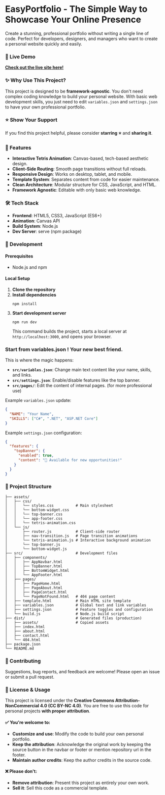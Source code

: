 # EasyPortfolio - The Simple Way to Showcase Your Online Presence

Create a stunning, professional portfolio without writing a single line of code. Perfect for developers, designers, and managers who want to create a personal website quickly and easily.


### 🚀 Live Demo
**[Check out the live site here!](https://alirezaarabshahi.github.io)**

<!-- ![EasyPortfolio Screenshot](link-to-your-screenshot.png) -->

### ✨ Why Use This Project?
This project is designed to be **framework-agnostic**. You don't need complex coding knowledge to build your personal website. With basic web development skills, you just need to edit `variables.json` and `settings.json` to have your own professional portfolio.

### ⭐ Show Your Support
If you find this project helpful, please consider **starring ⭐** and **sharing it**.

### 🚀 Features
- **Interactive Tetris Animation**: Canvas-based, tech-based aesthetic design.
- **Client-Side Routing**: Smooth page transitions without full reloads.
- **Responsive Design**: Works on desktop, tablet, and mobile.
- **Template System**: Separates content from code for easier maintenance.
- **Clean Architecture**: Modular structure for CSS, JavaScript, and HTML.
- **Framework Agnostic**: Editable with only basic web knowledge.

### 🛠️ Tech Stack
- **Frontend**: HTML5, CSS3, JavaScript (ES6+)
- **Animation**: Canvas API
- **Build System**: Node.js
- **Dev Server**: serve (npm package)

### 🔧 Development
#### Prerequisites
- Node.js and npm

#### Local Setup
1.  **Clone the repository**
2.  **Install dependencies**
    ```
    npm install
    ```
3.  **Start development server**
    ```
    npm run dev
    ```
    This command builds the project, starts a local server at `http://localhost:3000`, and opens your browser.

### Start from variables.json ! Your new best friend.
This is where the magic happens:
-   **`src/variables.json`**: Change main text content like your name, skills, and links.
-   **`src/settings.json`**: Enable/disable features like the top banner.
-   **`src/pages/`**: Edit the content of internal pages. (for more professional use)

Example `variables.json` update:
```json
{
  "NAME": "Your Name",
  "SKILLS": ["C#", ".NET", "ASP.NET Core"]
}
```

Example `settings.json` configuration:
```json
{
  "features": {
    "topBanner": {
      "enabled": true,
      "content": "🚀 Available for new opportunities!"
    }
  }
}
```

### 📁 Project Structure
```
├── assets/
│   ├── css/
│   │   └── styles.css          # Main stylesheet
│   │   └── bottom-widget.css    
│   │   └── top-banner.css      
│   │   └── app-footer.css      
│   │   └── tetris-animation.css 
│   └── js/
│       ├── router.js           # Client-side router
│       ├── nav-transition.js   # Page transition animations
│       └── tetris-animation.js # Interactive background animation
│       └── top-banner.js       
│       └── bottom-widget.js   
├── src/                        # Development files
│   ├── components/
│   │   ├── AppNavbar.html      
│   │   ├── TopBanner.html      
│   │   ├── BottomWidget.html   
│   │   └── AppFooter.html      
│   ├── pages/
│   │   ├── PageHome.html       
│   │   ├── PageAbout.html      
│   │   ├── PageContact.html    
│   │   └── PageNotFound.html   # 404 page content
│   ├── template.html           # Main HTML site template
│   ├── variables.json          # Global text and link variables
│   ├── settings.json           # Feature toggles and configuration
│   └── build.js                # Node.js build script
├── dist/                       # Generated files (production)
│   ├── assets/                 # Copied assets
│   ├── index.html              
│   ├── about.html              
│   ├── contact.html           
│   └── 404.html                
├── package.json
└── README.md
```

### 🤝 Contributing
Suggestions, bug reports, and feedback are welcome! Please open an issue or submit a pull request.

### 📝 License & Usage
This project is licensed under the **Creative Commons Attribution-NonCommercial 4.0 (CC BY-NC 4.0)**. You are free to use this code for personal projects **with proper attribution**.

#### ✅ You're welcome to:
- **Customize and use**: Modify the code to build your own personal portfolio.
- **Keep the attribution**: Acknowledge the original work by keeping the source button in the navbar or footer or mention repository url in the footer.
- **Maintain author credits**: Keep the author credits in the source code.

#### ❌ Please don't:
- **Remove attribution**: Present this project as entirely your own work.
- **Sell it**: Sell this code as a commercial template.
